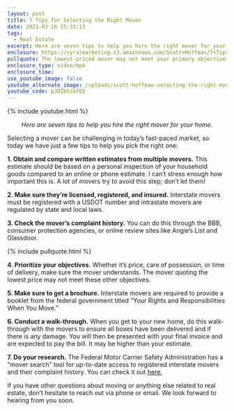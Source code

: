 ```yaml
---
layout: post
title: 7 Tips for Selecting the Right Mover
date: 2021-03-16 15:33:13
tags:
  - Real Estate
excerpt: Here are seven tips to help you hire the right mover for your home.
enclosure: https://vyralmarketing.s3.amazonaws.com/Scott+Hoffman/7+Tips+for+Selecting+the+Right+Mover.mp4
pullquote: The lowest-priced mover may not meet your primary objectives.
enclosure_type: video/mp4
enclosure_time:
use_youtube_image: false
youtube_alternate_image: /uploads/scott-hoffman-selecting-the-right-mover-yt2.jpg
youtube_code: pJOIbhimfEQ
---
```

{% include youtube.html %}

<p style="text-align: center;"><em>Here are seven tips to help you hire the right mover for your home.</em></p>

Selecting a mover can be challenging in today’s fast-paced market, so today we have just a few tips to help you pick the right one:

**1\. Obtain and compare written estimates from multiple movers.** This estimate should be based on a personal inspection of your household goods compared to an online or phone estimate. I can’t stress enough how important this is. A lot of movers try to avoid this step; don’t let them\!

**2\. Make sure they’re licensed, registered, and insured.** Interstate movers must be registered with a USDOT number and intrastate movers are regulated by state and local laws.

**3\. Check the mover’s complaint history.** You can do this through the BBB, consumer protection agencies, or online review sites like Angie’s List and Glassdoor.

{% include pullquote.html %}

**4\. Prioritize your objectives.** Whether it’s price, care of possession, or time of delivery, make sure the mover understands. The mover quoting the lowest price may not meet these other objectives.

**5\. Make sure to get a brochure.** Interstate movers are required to provide a booklet from the federal government titled “Your Rights and Responsibilities When You Move.”

**6\. Conduct a walk-through.** When you get to your new home, do this walk-through with the movers to ensure all boxes have been delivered and if there is any damage. You will then be presented with your final invoice and are expected to pay the bill. It may be higher than your estimate.

**7\. Do your research.** The Federal Motor Carrier Safety Administration has a “mover search” tool for up-to-date access to registered interstate movers and their complaint history. You can check it out [here.](https://www.fmcsa.dot.gov/protect-your-move/search-mover)

If you have other questions about moving or anything else related to real estate, don’t hesitate to reach out via phone or email. We look forward to hearing from you soon.
